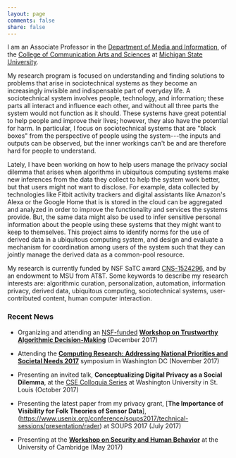```yaml
---
layout: page
comments: false
share: false
---
```


I am an Associate Professor in the [Department of Media and Information](http://mi.msu.edu/), of the [College of Communication Arts and Sciences](http://cas.msu.edu/) at [Michigan State University](http://msu.edu/).

My research program is focused on understanding and finding solutions to problems that arise in sociotechnical systems as they become an increasingly invisible and indispensable part of everyday life. A sociotechnical system involves people, technology, and information; these parts all interact and influence each other, and without all three parts the system would not function as it should. These systems have great potential to help people and improve their lives; however, they also have the potential for harm. In particular, I focus on sociotechnical systems that are "black boxes" from the perspective of people using the system---the inputs and outputs can be observed, but the inner workings can't be and are therefore hard for people to understand.

Lately, I have been working on how to help users manage the privacy social dilemma that arises when algorithms in ubiquitous computing systems make new inferences from the data they collect to help the system work better, but that users might not want to disclose. For example, data collected by technologies like Fitbit activity trackers and digital assistants like Amazon's Alexa or the Google Home that is is stored in the cloud can be aggregated and analyzed in order to improve the functionality and services the systems provide. But, the same data might also be used to infer sensitive personal information about the people using these systems that they might want to keep to themselves. This project aims to identify norms for the use of derived data in a ubiquitous computing system, and design and evaluate a mechanism for coordination among users of the system such that they can jointly manage the derived data as a common-pool resource.

My research is currently funded by NSF SaTC award [CNS-1524296](http://www.nsf.gov/awardsearch/showAward?AWD_ID=1524296), and by an endowment to MSU from AT&T. Some keywords to describe my research interests are: algorithmic curation, personalization, automation, information privacy, derived data, ubiquitous computing, sociotechnical systems, user-contributed content, human computer interaction.

### Recent News

- Organizing and attending an [NSF-funded](https://www.nsf.gov/awardsearch/showAward?AWD_ID=1748381) [**Workshop on Trustworthy Algorithmic Decision-Making**](http://trustworthy-algorithms.org/) (December 2017)

- Attending the [**Computing Research: Addressing National Priorities and Societal Needs 2017**](http://cra.org/ccc/events/computing-research-addressing-national-priorities-societal-needs-2017/) symposium in Washington DC (November 2017)

- Presenting an invited talk, **Conceptualizing Digital Privacy as a Social Dilemma**, at the [CSE Colloquia Series](https://engineering.wustl.edu/Events/Pages/CSE-Colloquia-Series-Emilee-Rader.aspx) at Washington University in St. Louis (October 2017)

- Presenting the latest paper from my privacy grant, [**The Importance of Visibility for Folk Theories of Sensor Data**],(https://www.usenix.org/conference/soups2017/technical-sessions/presentation/rader) at SOUPS 2017 (July 2017)

- Presenting at the [**Workshop on Security and Human Behavior**](https://www.cl.cam.ac.uk/~rja14/shb17/) at the University of Cambridge (May 2017)


<!--
- Attending the [**Bridging Industry and Academia to Tackle Responsible Research and Privacy Practices**](https://fpf.org/research-privacy-practices/) workshop at Facebook in New York (November 2017)
-->

